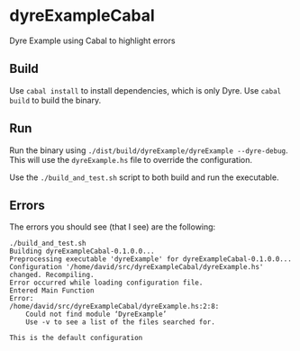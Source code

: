 # dyreExampleCabal
Dyre Example using Cabal to highlight errors

## Build

Use `cabal install` to install dependencies, which is only Dyre. Use `cabal build` to build the binary.

## Run

Run the binary using `./dist/build/dyreExample/dyreExample --dyre-debug`. This will use the `dyreExample.hs` file to override the configuration.

Use the `./build_and_test.sh` script to both build and run the executable.

## Errors

The errors you should see (that I see) are the following:

```
./build_and_test.sh
Building dyreExampleCabal-0.1.0.0...
Preprocessing executable 'dyreExample' for dyreExampleCabal-0.1.0.0...
Configuration '/home/david/src/dyreExampleCabal/dyreExample.hs' changed. Recompiling.
Error occurred while loading configuration file.
Entered Main Function
Error:
/home/david/src/dyreExampleCabal/dyreExample.hs:2:8:
    Could not find module ‘DyreExample’
    Use -v to see a list of the files searched for.

This is the default configuration
```
